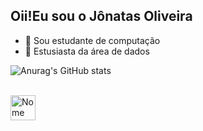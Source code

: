 ## Oii!Eu sou o Jônatas Oliveira 

- 🌱 Sou estudante de computação
- 🤔 Estusiasta da área de dados

![Anurag's GitHub stats](https://github-readme-stats.vercel.app/api?username=Jonatas-G-Oliveira&show_icons=true&theme=dracula)

<div style = "display: inline_block"><br>
  <img align="center" alt="Nome" heigh = "30" width="40" src=""
</div>
